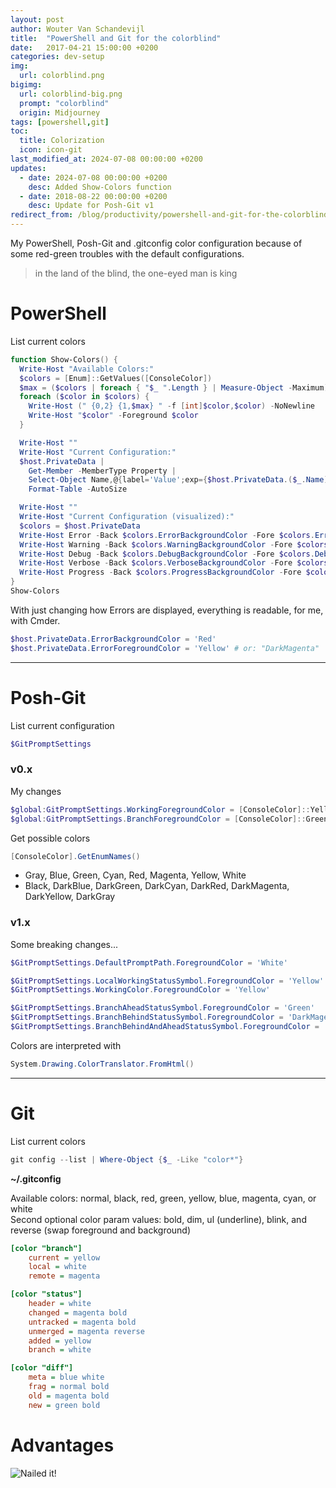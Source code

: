 ```yaml
---
layout: post
author: Wouter Van Schandevijl
title:  "PowerShell and Git for the colorblind"
date:   2017-04-21 15:00:00 +0200
categories: dev-setup
img:
  url: colorblind.png
bigimg:
  url: colorblind-big.png
  prompt: "colorblind"
  origin: Midjourney
tags: [powershell,git]
toc:
  title: Colorization
  icon: icon-git
last_modified_at: 2024-07-08 00:00:00 +0200
updates:
  - date: 2024-07-08 00:00:00 +0200
    desc: Added Show-Colors function
  - date: 2018-08-22 00:00:00 +0200
    desc: Update for Posh-Git v1
redirect_from: /blog/productivity/powershell-and-git-for-the-colorblind/
---
```


My PowerShell, Posh-Git and .gitconfig color configuration because of some red-green troubles
with the default configurations.

<!--more-->

> in the land of the blind, the one-eyed man is king


PowerShell
==========

List current colors

```powershell
function Show-Colors() {
  Write-Host "Available Colors:"
  $colors = [Enum]::GetValues([ConsoleColor])
  $max = ($colors | foreach { "$_ ".Length } | Measure-Object -Maximum).Maximum
  foreach ($color in $colors) {
    Write-Host (" {0,2} {1,$max} " -f [int]$color,$color) -NoNewline
    Write-Host "$color" -Foreground $color
  }

  Write-Host ""
  Write-Host "Current Configuration:"
  $host.PrivateData |
    Get-Member -MemberType Property |
    Select-Object Name,@{label='Value';exp={$host.PrivateData.($_.Name)}} |
    Format-Table -AutoSize

  Write-Host ""
  Write-Host "Current Configuration (visualized):"
  $colors = $host.PrivateData
  Write-Host Error -Back $colors.ErrorBackgroundColor -Fore $colors.ErrorForegroundColor
  Write-Host Warning -Back $colors.WarningBackgroundColor -Fore $colors.WarningForegroundColor
  Write-Host Debug -Back $colors.DebugBackgroundColor -Fore $colors.DebugForegroundColor
  Write-Host Verbose -Back $colors.VerboseBackgroundColor -Fore $colors.VerboseForegroundColor
  Write-Host Progress -Back $colors.ProgressBackgroundColor -Fore $colors.ProgressForegroundColor
}
Show-Colors
```

With just changing how Errors are displayed, everything is readable, for me, with Cmder.

```powershell
$host.PrivateData.ErrorBackgroundColor = 'Red'
$host.PrivateData.ErrorForegroundColor = 'Yellow' # or: "DarkMagenta"
```


* * *


Posh-Git
========

List current configuration
```powershell
$GitPromptSettings
```
### v0.x

My changes

```powershell
$global:GitPromptSettings.WorkingForegroundColor = [ConsoleColor]::Yellow
$global:GitPromptSettings.BranchForegroundColor = [ConsoleColor]::Green
```

Get possible colors  

```powershell
[ConsoleColor].GetEnumNames()
```

- Gray, Blue, Green, Cyan, Red, Magenta, Yellow, White
- Black, DarkBlue, DarkGreen, DarkCyan, DarkRed, DarkMagenta, DarkYellow, DarkGray

### v1.x

Some breaking changes...  

```powershell
$GitPromptSettings.DefaultPromptPath.ForegroundColor = 'White'

$GitPromptSettings.LocalWorkingStatusSymbol.ForegroundColor = 'Yellow'
$GitPromptSettings.WorkingColor.ForegroundColor = 'Yellow'

$GitPromptSettings.BranchAheadStatusSymbol.ForegroundColor = 'Green'
$GitPromptSettings.BranchBehindStatusSymbol.ForegroundColor = 'DarkMagenta'
$GitPromptSettings.BranchBehindAndAheadStatusSymbol.ForegroundColor = 'Yellow'
```

Colors are interpreted with  

```powershell
System.Drawing.ColorTranslator.FromHtml()
```


* * *


Git
===

List current colors

```powershell
git config --list | Where-Object {$_ -Like "color*"}
```

**~/.gitconfig**

Available colors: normal, black, red, green, yellow, blue, magenta, cyan, or white  
Second optional color param values: bold, dim, ul (underline), blink, and reverse (swap foreground and background)

```ini
[color "branch"]
	current = yellow
	local = white
	remote = magenta

[color "status"]
	header = white
	changed = magenta bold
	untracked = magenta bold
	unmerged = magenta reverse
	added = yellow
	branch = white

[color "diff"]
	meta = blue white
	frag = normal bold
	old = magenta bold
	new = green bold
```


# Advantages

![Nailed it!](/assets/blog-assets/colorblind-ididit.png)

